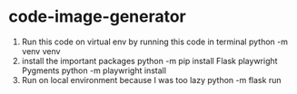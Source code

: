 # code-image-generator
1. Run this code on virtual env by running this code in terminal
		python -m venv venv
2. install the important packages
  	python -m pip install Flask playwright Pygments
  	python -m playwright install
3. Run on local environment because I was too lazy
  	python -m flask run
